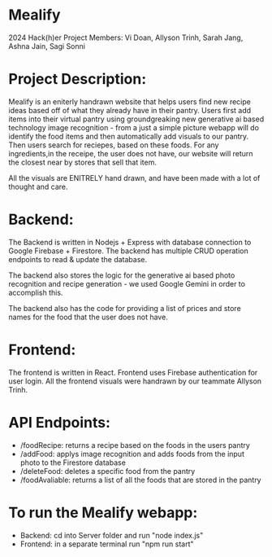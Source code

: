 # Mealify
2024 Hack(h)er Project
Members: Vi Doan, Allyson Trinh, Sarah Jang, Ashna Jain, Sagi Sonni

# Project Description: 
Mealify is an eniterly handrawn website that helps users find new recipe ideas based off of what they already have in their pantry. Users first add items into their virtual pantry using groundgreaking new generative ai based technology image recognition - from a just a simple picture webapp will do identify the food items and then automatically add visuals to our pantry. Then users search for reciepes, based on these foods. For any ingredients,in the receipe, the user does not have, our website will return the closest near by stores that sell that item.

All the visuals are ENITRELY hand drawn, and have been made with a lot of thought and care. 

# Backend: 
The Backend is written in Nodejs + Express with database connection to Google Firebase + Firestore.
The backend has multiple CRUD operation endpoints to read & update the database. 

The backend also stores the logic for the generative ai based photo recognition and recipe generation - we used Google Gemini in order to accomplish this. 

The backend also has the code for providing a list of prices and store names for the food that the user does not have. 

# Frontend: 
The frontend is written in React. 
Frontend uses Firebase authentication for user login. All the frontend visuals were handrawn by our teammate Allyson Trinh.

# API Endpoints:
- /foodRecipe: returns a recipe based on the foods in the users pantry
- /addFood: applys image recognition and adds foods from the input photo to the Firestore database
- /deleteFood: deletes a specific food from the pantry
- /foodAvaliable: returns a list of all the foods that are stored in the pantry

# To run the Mealify webapp: 
- Backend: cd into Server folder and run "node index.js"
- Frontend: in a separate terminal run "npm run start"
